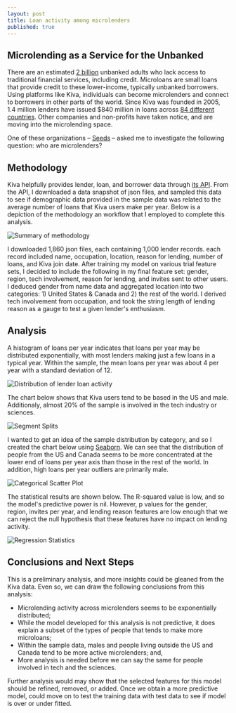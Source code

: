 ```yaml
---
layout: post
title: Loan activity among microlenders
published: true
---
```

## Microlending as a Service for the Unbanked

There are an estimated [2 billion](http://www.cgap.org/about/faq/who-are-2-billion-unbanked-adults-globally) unbanked adults who lack access to traditional financial services, including credit. Microloans are small loans that provide credit to these lower-income, typically unbanked borrowers. Using platforms like Kiva, individuals can become microlenders and connect to borrowers in other parts of the world. Since Kiva was founded in 2005, 1.4 million lenders have issued $840 million in loans across [84 different countries](https://www.kiva.org/about). Other companies and non-profits have taken notice, and are moving into the microlending space. 

One of these organizations – [Seeds](http://playseeds.com) – asked me to investigate the following question: who are microlenders?

## Methodology

Kiva helpfully provides lender, loan, and borrower data through [its API](https://build.kiva.org). From the API, I downloaded a data snapshot of json files, and sampled this data to see if demographic data provided in the sample data was related to the average number of loans that Kiva users make per year. Below is a depiction of the methodology an workflow that I employed to complete this analysis. 

![Summary of methodology]({{site.baseurl}}/pgr-me.github.io/images/001_microlending_methods.png)

I downloaded 1,860 json files, each containing 1,000 lender records. each record included name, occupation, location, reason for lending, number of loans, and Kiva join date. After training my model on various trial feature sets, I decided to include the following in my final feature set: gender, region, tech involvement, reason for lending, and invites sent to other users. I deduced gender from name data and aggregated location into two categories: 1) United States & Canada and 2) the rest of the world. I derived tech involvement from occupation, and took the string length of lending reason as a gauge to test a given lender's enthusiasm. 

## Analysis

A histogram of loans per year indicates that loans per year may be distributed exponentially, with most lenders making just a few loans  in a typical year. Within the sample, the mean loans per year was about 4 per year with a standard deviation of 12.

![Distribution of lender loan activity]({{site.baseurl}}/pgr-me.github.io/images/001_microlending_hist.png)

The chart below shows that Kiva users tend to be based in the US and male. Additionaly, almost 20% of the sample is involved in the tech industry or sciences.

![Segment Splits]({{site.baseurl}}/pgr-me.github.io/images/001_microlending_splits.png)

I wanted to get an idea of the sample distribution by category, and so I created the chart below using [Seaborn](https://stanford.edu/~mwaskom/software/seaborn/). We can see that the distribution of people from the US and Canada seems to be more concentrated at the lower end of loans per year axis than those in the rest of the world. In addition, high loans per year outliers are primarily male.

![Categorical Scatter Plot]({{site.baseurl}}/pgr-me.github.io/images/001_microlending_scatter.png)

The statistical results are shown below. The R-squared value is low, and so the model's predictive power is nil. However, p values for the gender, region, invites per year, and lending reason features are low enough that we can reject the null hypothesis that these features have no impact on lending activity.

![Regression Statistics]({{site.baseurl}}/pgr-me.github.io/images/001_microlending_regstats.png)

## Conclusions and Next Steps

This is a preliminary analysis, and more insights could be gleaned from the Kiva data. Even so, we can draw the following conclusions from this analysis:

- Microlending activity across microlenders seems to be exponentially distributed;
- While the model developed for this analysis is not predictive, it does explain a subset of the types of people that tends to make more microloans;
- Within the sample data, males and people living outside the US and Canada tend to be more active microlenders; and,
- More analysis is needed before we can say the same for people involved in tech and the sciences.

Further analysis would may show that the selected features for this model should be refined, removed, or added. Once we obtain a more predictive model, could move on to test the training data with test data to see if model is over or under fitted.
